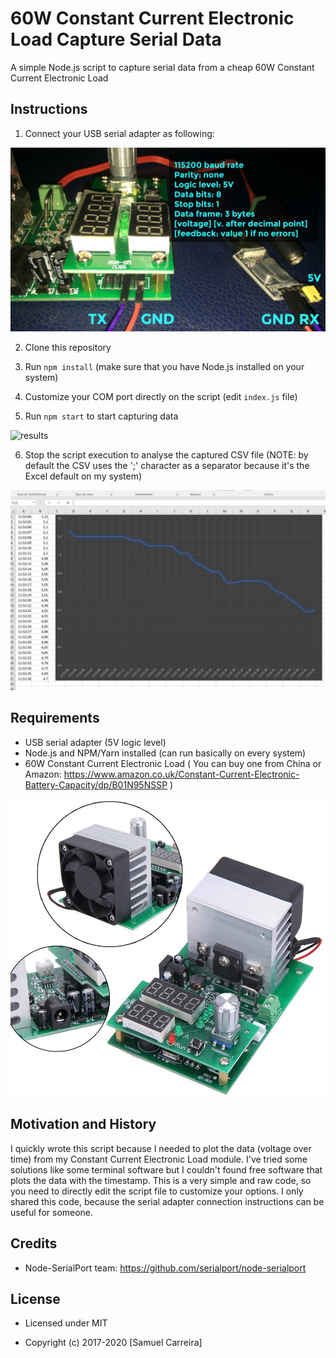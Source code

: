 # 60W Constant Current Electronic Load Capture Serial Data

A simple Node.js script to capture serial data from a cheap 60W Constant Current Electronic Load


## Instructions
1. Connect your USB serial adapter as following:

 ![settings](/serial-settings.jpg)

2. Clone this repository

3. Run `npm install` (make sure that you have Node.js installed on your system)
4. Customize your COM port directly on the script (edit `index.js` file)
5. Run `npm start` to start capturing data 

![results](/log_csv_e_index_js_—_electronic-load-serial-capture.png)

6. Stop the script execution to analyse the captured CSV file (NOTE: by default the CSV uses the ';' character as a separator because it's the Excel default on my system)

 ![excel](/excel.png)

## Requirements
- USB serial adapter (5V logic level)
- Node.js and NPM/Yarn installed (can run basically on every system)
- 60W Constant Current Electronic Load ( You can buy one from China or Amazon: https://www.amazon.co.uk/Constant-Current-Electronic-Battery-Capacity/dp/B01N95NSSP )

![load](/load.jpg)


## Motivation and History
I quickly wrote this script because I needed to plot the data (voltage over time) from my Constant Current Electronic Load module. I've tried some solutions like some terminal software but I couldn't found free software that plots the data with the timestamp.
This is a very simple and raw code, so you need to directly edit the script file to customize your options. I only shared this code, because the serial adapter connection instructions can be useful for someone.


## Credits
- Node-SerialPort team: https://github.com/serialport/node-serialport
 

## License
- Licensed under MIT

- Copyright (c) 2017-2020 [Samuel Carreira]